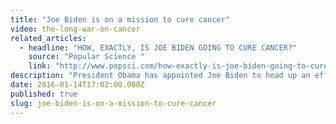 ```yaml
---
title: "Joe Biden is on a mission to cure cancer"
video: the-long-war-on-cancer
related_articles:
  - headline: "HOW, EXACTLY, IS JOE BIDEN GOING TO CURE CANCER?"
    source: "Popular Science "
    link: "http://www.popsci.com/how-exactly-is-joe-biden-going-to-cure-cancer"
description: "President Obama has appointed Joe Biden to head up an effort to cure cancer. Here’s what happened the first time a president declared war on cancer."
date: 2016-01-14T17:02:00.000Z
published: true
slug: joe-biden-is-on-a-mission-to-cure-cancer
---
```


